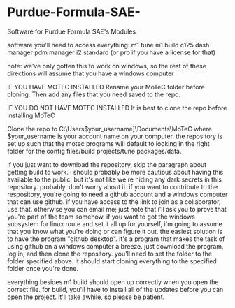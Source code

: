 # Purdue-Formula-SAE-
Software for Purdue Formula SAE's Modules

software you'll need to access everything:
m1 tune
m1 build
c125 dash manager
pdm manager
i2 standard (or pro if you have a license for that)

note: we've only gotten this to work on windows, so the rest of these directions will assume that you have a windows computer

IF YOU HAVE MOTEC INSTALLED
Rename your MoTeC folder before cloning.  Then add any files that you need saved to the repo.

IF YOU DO NOT HAVE MOTEC INSTALLED
It is best to clone the repo before installing MoTeC

Clone the repo to C:\Users\$your_username]\Documents\MoTeC where $your_username is your account name on your computer. the repository is set up such that the motec programs will default to looking in the right folder for the config files/build projects/tune packages/data.

if you just want to download the repository, skip the paragraph about getting build to work. i should probably be more cautious about having this available to the public, but it's not like we're hiding any dark secrets in this repository. probably. don't worry about it. if you want to contribute to the respository, you're going to need a github account and a windows computer that can use github. if you have access to the link to join as a collaborator, use that. otherwise you can email me; just note that i'll ask you to prove that you're part of the team somehow. if you want to got the windows subsystem for linux route and set it all up for yourself, i'm going to assume that you know what you're doing or can figure it out. the easiest solution is to have the program "github desktop". it's a program that makes the task of using github on a windows computer a breeze. just download the program, log in, and then clone the repository. you'll need to set the folder to the folder specified above. it should start cloning everything to the specified folder once you're done.

everything besides m1 build should open up correctly when you open the correct file. for build, you'll have to install all of the updates before you can open the project. it'll take awhile, so please be patient. 
